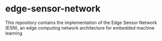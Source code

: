 # edge-sensor-network
This repository contains the implementation of the Edge Sensor Network (ESN), an edge computing network architecture for embedded machine learning
